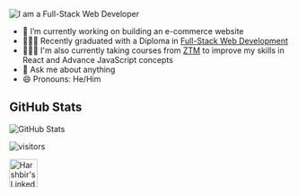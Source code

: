 
![I am a Full-Stack Web Developer](https://i.ibb.co/NWHMPfw/Git-Banner.png)

- 🔭 I’m currently working on building an e-commerce website
- 👨🏻‍🎓 Recently graduated with a Diploma in [Full-Stack Web Development](https://www.lighthouselabs.ca/en/web-development-flex-program)
- 👨🏼‍💻 I'm also currently taking courses from [ZTM](https://zerotomastery.io/courses/) to improve my skills in React and Advance JavaScript concepts
- 💬 Ask me about anything 
- 😄 Pronouns: He/Him 

<h2>GitHub Stats</h2>
<p><img src="https://github-readme-stats.vercel.app/api?username=singhh01&amp;show_icons=true" alt="GitHub Stats"></p>


![visitors](https://visitor-badge.glitch.me/badge?page_id=singhh01.singhh01&left_color=blue&right_color=grey)
<br />

  <a href="https://www.linkedin.com/in/singhharshbir/">
    <img align="left" alt="Harshbir's LinkedIN" width="50px" src="https://raw.githubusercontent.com/peterthehan/peterthehan/master/assets/linkedin.svg" />
  </a>
